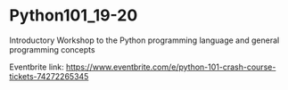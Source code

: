 # Python101_19-20
Introductory Workshop to the Python programming language and general programming concepts

Eventbrite link: https://www.eventbrite.com/e/python-101-crash-course-tickets-74272265345
